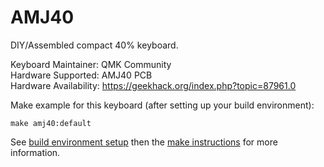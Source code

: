 AMJ40
===

DIY/Assembled compact 40% keyboard.

Keyboard Maintainer: QMK Community  
Hardware Supported: AMJ40 PCB  
Hardware Availability: https://geekhack.org/index.php?topic=87961.0

Make example for this keyboard (after setting up your build environment):

    make amj40:default

See [build environment setup](https://docs.qmk.fm/#/getting_started_build_tools) then the [make instructions](https://docs.qmk.fm/#/getting_started_make_guide) for more information.
